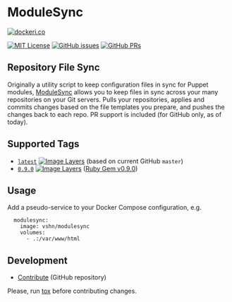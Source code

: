 ModuleSync
==========

[![dockeri.co](http://dockeri.co/image/vshn/modulesync)](https://hub.docker.com/r/vshn/modulesync/)

[![MIT License](https://img.shields.io/github/license/vshn/docker-modulesync.svg)](https://github.com/vshn/docker-modulesync/blob/master/LICENSE
) [![GitHub issues](https://img.shields.io/github/issues-raw/vshn/docker-modulesync.svg)](https://github.com/vshn/docker-modulesync/issues
) [![GitHub PRs](https://img.shields.io/github/issues-pr-raw/vshn/docker-modulesync.svg)](https://github.com/vshn/docker-modulesync/pulls)

Repository File Sync
--------------------

Originally a utility script to keep configuration files in sync for Puppet modules,
[ModuleSync](https://github.com/voxpupuli/modulesync/) allows you to keep files in
sync across your many repositories on your Git servers. Pulls your repositories,
applies and commits changes based on the file templates you prepare, and pushes the
changes back to each repo. PR support is included (for GitHub only, as of today).

Supported Tags
--------------

- [`latest`](https://github.com/vshn/docker-modulesync/blob/master/Dockerfile) [![Image Layers](
  https://img.shields.io/imagelayers/layers/vshn/modulesync/latest.svg)](https://imagelayers.io/?images=vshn/modulesync:latest
  ) (based on current GitHub `master`)
- [`0.9.0`](https://github.com/vshn/docker-modulesync/blob/master/0.9.0/Dockerfile) [![Image Layers](
  https://img.shields.io/imagelayers/layers/vshn/modulesync/0.9.0.svg)](https://imagelayers.io/?images=vshn/modulesync:0.9.0
  ) ([Ruby Gem v0.9.0](https://rubygems.org/gems/modulesync/versions/0.9.0))

Usage
-----

Add a pseudo-service to your Docker Compose configuration, e.g.

```
  modulesync:
    image: vshn/modulesync
    volumes:
      - .:/var/www/html
```

Development
-----------

- [Contribute](https://github.com/vshn/docker-modulesync/) (GitHub repository)

Please, run [tox](https://tox.readthedocs.io/) before contributing changes.
